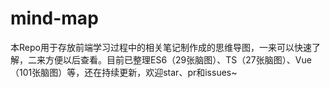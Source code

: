 # mind-map
本Repo用于存放前端学习过程中的相关笔记制作成的思维导图，一来可以快速了解，二来方便以后查看。目前已整理ES6（29张脑图）、TS（27张脑图）、Vue（101张脑图）等，还在持续更新，欢迎star、pr和issues~
